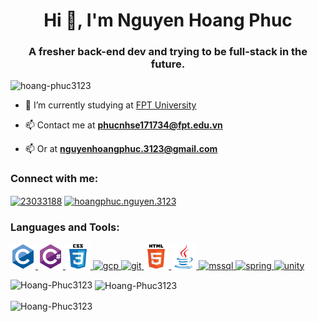 <h1 align="center">Hi 👋, I'm Nguyen Hoang Phuc</h1>
<h3 align="center">A fresher back-end dev and trying to be full-stack in the future.</h3>

<p align="left"> <img src="https://komarev.com/ghpvc/?username=hoang-phuc3123&label=Profile%20views&color=0e75b6&style=flat" alt="hoang-phuc3123" /> </p>

- 🔭 I’m currently studying at [FPT University](https://daihoc.fpt.edu.vn/)

- 📫 Contact me at **phucnhse171734@fpt.edu.vn**
  
- 📫 Or at **nguyenhoangphuc.3123@gmail.com**

<h3 align="left">Connect with me:</h3>
<p align="left">
<a href="https://stackoverflow.com/users/23033188" target="blank"><img align="center" src="https://raw.githubusercontent.com/rahuldkjain/github-profile-readme-generator/master/src/images/icons/Social/stack-overflow.svg" alt="23033188" height="30" width="40" /></a>
<a href="https://fb.com/hoangphuc.nguyen.3123" target="blank"><img align="center" src="https://raw.githubusercontent.com/rahuldkjain/github-profile-readme-generator/master/src/images/icons/Social/facebook.svg" alt="hoangphuc.nguyen.3123" height="30" width="40" /></a>
</p>

<h3 align="left">Languages and Tools:</h3>
<p align="left"> <a href="https://www.cprogramming.com/" target="_blank" rel="noreferrer"> <img src="https://raw.githubusercontent.com/devicons/devicon/master/icons/c/c-original.svg" alt="c" width="40" height="40"/> </a> <a href="https://www.w3schools.com/cs/" target="_blank" rel="noreferrer"> <img src="https://raw.githubusercontent.com/devicons/devicon/master/icons/csharp/csharp-original.svg" alt="csharp" width="40" height="40"/> </a> <a href="https://www.w3schools.com/css/" target="_blank" rel="noreferrer"> <img src="https://raw.githubusercontent.com/devicons/devicon/master/icons/css3/css3-original-wordmark.svg" alt="css3" width="40" height="40"/> </a> <a href="https://cloud.google.com" target="_blank" rel="noreferrer"> <img src="https://www.vectorlogo.zone/logos/google_cloud/google_cloud-icon.svg" alt="gcp" width="40" height="40"/> </a> <a href="https://git-scm.com/" target="_blank" rel="noreferrer"> <img src="https://www.vectorlogo.zone/logos/git-scm/git-scm-icon.svg" alt="git" width="40" height="40"/> </a> <a href="https://www.w3.org/html/" target="_blank" rel="noreferrer"> <img src="https://raw.githubusercontent.com/devicons/devicon/master/icons/html5/html5-original-wordmark.svg" alt="html5" width="40" height="40"/> </a> <a href="https://www.java.com" target="_blank" rel="noreferrer"> <img src="https://raw.githubusercontent.com/devicons/devicon/master/icons/java/java-original.svg" alt="java" width="40" height="40"/> </a> <a href="https://www.microsoft.com/en-us/sql-server" target="_blank" rel="noreferrer"> <img src="https://www.svgrepo.com/show/303229/microsoft-sql-server-logo.svg" alt="mssql" width="40" height="40"/> </a> <a href="https://spring.io/" target="_blank" rel="noreferrer"> <img src="https://www.vectorlogo.zone/logos/springio/springio-icon.svg" alt="spring" width="40" height="40"/> </a> <a href="https://unity.com/" target="_blank" rel="noreferrer"> <img src="https://www.vectorlogo.zone/logos/unity3d/unity3d-icon.svg" alt="unity" width="40" height="40"/> </a> </p>

<p><img align="left" src="https://github-readme-stats.vercel.app/api/top-langs?username=Hoang-Phuc3123&show_icons=true&locale=en&layout=compact" alt="Hoang-Phuc3123" /></p>

<p>&nbsp;<img align="center" src="https://github-readme-stats.vercel.app/api?username=Hoang-Phuc3123&show_icons=true&locale=en" alt="Hoang-Phuc3123" /></p>

<p><img align="center" src="https://github-readme-streak-stats.herokuapp.com/?user=Hoang-Phuc3123&" alt="Hoang-Phuc3123" /></p>
